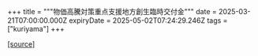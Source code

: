 +++
title = """物価高騰対策重点支援地方創生臨時交付金"""
date = 2025-03-21T07:00:00.000Z
expiryDate = 2025-05-02T07:24:29.246Z
tags = ["kuriyama"]
+++


[[source]](https://www.town.kuriyama.hokkaido.jp/soshiki/31/30959.html)
